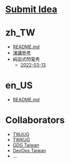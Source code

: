 # [Submit Idea](https://github.com/PureFuncInc/speaking-topics-and-ideas/issues/new/choose)

# zh_TW
* [README.md](./README_zh_TW.md)
* [演講參考](./references/zh_TW/%E6%BC%94%E8%AC%9B%E6%BA%96%E5%82%99.md)
* 純函式閃電秀
  * [2022-03-13](https://github.com/PureFuncInc/speaking-topics-and-ideas/blob/main/notes/zh_TW/2022-03-13.md) 

# en_US
* [README.md](./README_en_US.md)

# Collaborators
* [TWJUG](https://www.facebook.com/groups/twjug/)
* [TWKUG](https://taiwan-kotlin-user-group.github.io/)
* [GDG Taiwan](https://gdg.community.dev/gdg-taipei/)
* [DevOps Taiwan](https://devopstw.club/)
* ...
